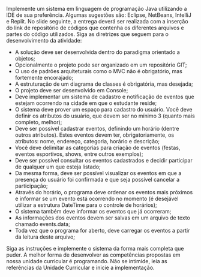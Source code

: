 Implemente um sistema em linguagem de programação Java utilizando a IDE de sua preferência. Algumas sugestões são: Eclipse, NetBeans, IntelliJ e Replit. No slide seguinte,  a entrega deverá ser realizada com a inserção do link de repositório de códigos que contenha os diferentes arquivos e partes do código utilizados.
Siga as diretrizes que seguem para o desenvolvimento da atividade:
- A solução deve ser desenvolvida dentro do paradigma orientado a objetos;
- Opcionalmente o projeto pode ser organizado em um repositório GIT;
- O uso de padrões arquiteturais como o MVC não é obrigatório, mas fortemente encorajado;
- A estruturação de um diagrama de classes é obrigatória, mas desejada;
- O projeto deve ser desenvolvido em Console;
 - Deve implementar um sistema de cadastro e notificação de eventos que estejam ocorrendo na cidade em que o estudante reside;
 - O sistema deve prover um espaço para cadastro do usuário. Você deve definir os atributos do usuário, que devem ser no mínimo 3 (quanto mais completo, melhor);
 - Deve ser possível cadastrar eventos, definindo um horário (dentre outros atributos). Estes eventos devem ter, obrigatoriamente, os atributos: nome, endereço, categoria, horário e descrição;
- Você deve delimitar as categorias para criação de eventos (festas, eventos esportivos, shows, entre outros exemplos);
 - Deve ser possível consultar os eventos cadastrados e decidir participar de qualquer um que esteja listado; 
- Da mesma forma, deve ser possível visualizar os eventos em que a presença do usuário foi confirmada e que seja possível cancelar a participação;
 - Através do horário, o programa deve ordenar os eventos mais próximos e informar se um evento está ocorrendo no momento (é desejável utilizar a estrutura DateTime para o controle de horários);
 - O sistema também deve informar os eventos que já ocorreram;
 - As informações dos eventos devem ser salvas em um arquivo de texto chamado events.data;
- Toda vez que o programa for aberto, deve carregar os eventos a partir da leitura deste arquivo; 

Siga as instruções e implemente o sistema da forma mais completa que puder. A melhor forma de desenvolver as competências propostas em nossa unidade curricular é programando. Não se intimide, leia as referências da Unidade Curricular e inicie a implementação.
